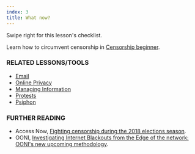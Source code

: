 ```yaml
---
index: 3
title: What now?
---
```

Swipe right for this lesson's checklist.

Learn how to circumvent censorship in [Censorship beginner](umbrella://communications/censorship/beginner).

### RELATED LESSONS/TOOLS

*	[Email](umbrella://communications/email/beginner) 
* [Online Privacy](umbrella://communications/online-privacy)
*   [Managing Information](umbrella://information/managing-information)
*	[Protests](umbrella://work/protests/beginner)
*   [Psiphon](umbrella://tools/messagging/s_psiphon.md)

### FURTHER READING

*	Access Now, [Fighting censorship during the 2018 elections season](https://www.accessnow.org/fighting-censorship-in-2018-elections/). 
*	OONI, [Investigating Internet Blackouts from the Edge of the network: OONI's new upcoming methodology](https://ooni.torproject.org/post/investigating-internet-blackouts/).